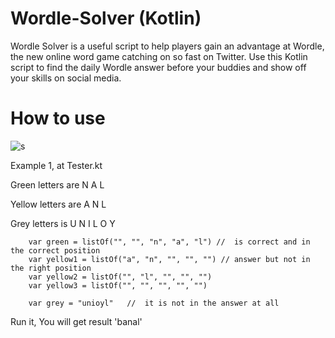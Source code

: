 # Wordle-Solver (Kotlin)
Wordle Solver is a useful script to help players gain an advantage at Wordle, the new online word game catching on so fast on Twitter. Use this Kotlin script to find the daily Wordle answer before your buddies and show off your skills on social media.

# How to use

![s](https://user-images.githubusercontent.com/98500513/151640054-3efcab10-f342-4d55-b146-5e8a0342dd92.png)

Example 1, at Tester.kt

Green letters are N A L

Yellow letters are A N L

Grey letters is U N I L O Y

```
    var green = listOf("", "", "n", "a", "l") //  is correct and in the correct position
    var yellow1 = listOf("a", "n", "", "", "") // answer but not in the right position
    var yellow2 = listOf("", "l", "", "", "")
    var yellow3 = listOf("", "", "", "", "")

    var grey = "unioyl"   //  it is not in the answer at all
```
Run it, You will get result 'banal'

